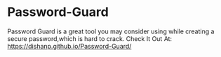 # Password-Guard
Password Guard is a great tool you may consider using while creating a secure password,which is hard to crack.
Check It Out At: https://dishanp.github.io/Password-Guard/

